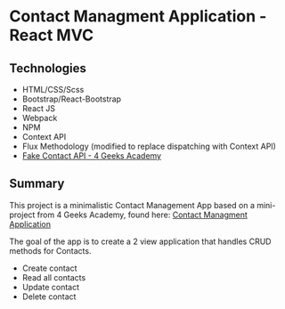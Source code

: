 # Contact Managment Application - React MVC

## Technologies
- HTML/CSS/Scss
- Bootstrap/React-Bootstrap
- React JS
- Webpack
- NPM
- Context API
- Flux Methodology (modified to replace dispatching with Context API)
- [Fake Contact API - 4 Geeks Academy](https://assets.breatheco.de/apis/fake/contact/)

## Summary

This project is a minimalistic Contact Management App based on a mini-project from 4 Geeks Academy, found here: [Contact Managment Application](https://projects.breatheco.de/interactive-coding-tutorial/intermediate/contact-list-context)

The goal of the app is to create a 2 view application that handles CRUD methods for Contacts.
- Create contact
- Read all contacts
- Update contact
- Delete contact